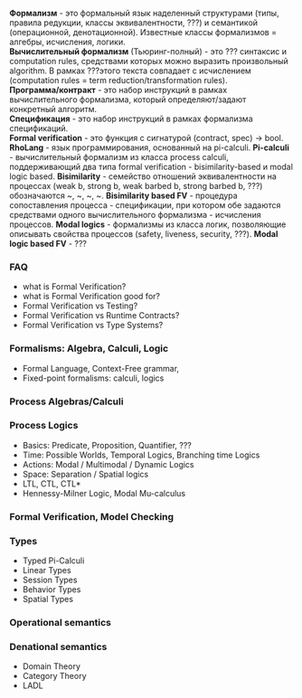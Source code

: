 **Формализм** - это формальный язык наделенный структурами (типы, правила редукции, классы эквивалентности, ???) и семантикой (операционной, денотационной). Известные классы формализмов = алгебры, исчисления, логики.  
**Вычислительный формализм** (Тьюринг-полный) - это ??? синтаксис и computation rules, средствами которых можно выразить произвольный algorithm. В рамках ???этого текста совпадает с исчислением (computation rules = term reduction/transformation rules).  
**Программа/контракт** - это набор инструкций в рамках вычислительного формализма, который определяют/задают конкретный алгоритм.  
**Спецификация** - это набор инструкций в рамках формализма спецификаций.  
**Formal verification** - это функция с сигнатурой (contract, spec) -> bool. 
**RhoLang** - язык программирования, основанный на pi-calculi.
**Pi-calculi** - вычислительный формализм из класса process calculi, поддерживающий два типа formal verification - bisimilarity-based и modal logic based.
**Bisimilarity** - семейство отношений эквивалентности на процессах (weak b, strong b, weak barbed b, strong barbed b, ???) обозначаются ~, ~, ~, ~.
**Bisimilarity based FV** - процедура сопоставления процесса - спецификации, при котором обе задаются средствами одного вычислительного формализма - исчисления процессов.
**Modal logics** - формализмы из класса логик, позволяющие описывать свойства процессов (safety, liveness, security, ???).
**Modal logic based FV** - ???



### FAQ
- what is Formal Verification?
- what is Formal Verification good for?
- Formal Verification vs Testing?
- Formal Verification vs Runtime Contracts?
- Formal Verification vs Type Systems?

### Formalisms: Algebra, Calculi, Logic
- Formal Language, Context-Free grammar, 
- Fixed-point formalisms: calculi, logics

### Process Algebras/Calculi

### Process Logics
- Basics: Predicate, Proposition, Quantifier, ???
- Time: Possible Worlds, Temporal Logics, Branching time Logics
- Actions: Modal / Multimodal / Dynamic Logics
- Space: Separation / Spatial logics
- LTL, CTL, CTL*
- Hennessy-Milner Logic, Modal Mu-calculus

### Formal Verification, Model Checking

### Types
- Typed Pi-Calculi
- Linear Types
- Session Types
- Behavior Types
- Spatial Types

### Operational semantics

### Denational semantics
- Domain Theory
- Category Theory
- LADL
